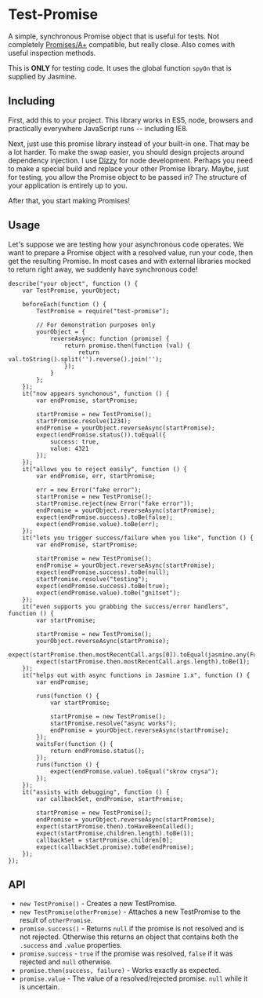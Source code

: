 Test-Promise
============

A simple, synchronous Promise object that is useful for tests.  Not completely [Promises/A+] compatible, but really close.  Also comes with useful inspection methods.

This is **ONLY** for testing code.  It uses the global function `spyOn` that is supplied by Jasmine.


Including
---------

First, add this to your project.  This library works in ES5, node, browsers and practically everywhere JavaScript runs -- including IE8.

Next, just use this promise library instead of your built-in one.  That may be a lot harder.  To make the swap easier, you should design projects around dependency injection.  I use [Dizzy] for node development.  Perhaps you need to make a special build and replace your other Promise library.  Maybe, just for testing, you allow the Promise object to be passed in?  The structure of your application is entirely up to you.

After that, you start making Promises!


Usage
-----

Let's suppose we are testing how your asynchronous code operates.  We want to prepare a Promise object with a resolved value, run your code, then get the resulting Promise.  In most cases and with external libraries mocked to return right away, we suddenly have synchronous code!

    describe("your object", function () {
        var TestPromise, yourObject;

        beforeEach(function () {
            TestPromise = require("test-promise");

            // For demonstration purposes only
            yourObject = {
                reverseAsync: function (promise) {
                    return promise.then(function (val) {
                        return val.toString().split('').reverse().join('');
                    });
                }
            };
        });
        it("now appears synchonous", function () {
            var endPromise, startPromise;

            startPromise = new TestPromise();
            startPromise.resolve(1234);
            endPromise = yourObject.reverseAsync(startPromise);
            expect(endPromise.status()).toEqual({
                success: true,
                value: 4321
            });
        });
        it("allows you to reject easily", function () {
            var endPromise, err, startPromise;

            err = new Error("fake error");
            startPromise = new TestPromise();
            startPromise.reject(new Error("fake error"));
            endPromise = yourObject.reverseAsync(startPromise);
            expect(endPromise.success).toBe(false);
            expect(endPromise.value).toBe(err);
        });
        it("lets you trigger success/failure when you like", function () {
            var endPromise, startPromise;

            startPromise = new TestPromise();
            endPromise = yourObject.reverseAsync(startPromise);
            expect(endPromise.success).toBe(null);
            startPromise.resolve("testing");
            expect(endPromise.success).toBe(true);
            expect(endPromise.value).toBe("gnitset");
        });
        it("even supports you grabbing the success/error handlers", function () {
            var startPromise;

            startPromise = new TestPromise();
            yourObject.reverseAsync(startPromise);
            expect(startPromise.then.mostRecentCall.args[0]).toEqual(jasmine.any(Function));
            expect(startPromise.then.mostRecentCall.args.length).toBe(1);
        });
        it("helps out with async functions in Jasmine 1.x", function () {
            var endPromise;

            runs(function () {
                var startPromise;

                startPromise = new TestPromise();
                startPromise.resolve("async works");
                endPromise = yourObject.reverseAsync(startPromise);
            });
            waitsFor(function () {
                return endPromise.status();
            });
            runs(function () {
                expect(endPromise.value).toEqual("skrow cnysa");
            });
        });
        it("assists with debugging", function () {
            var callbackSet, endPromise, startPromise;

            startPromise = new TestPromise();
            endPromise = yourObject.reverseAsync(startPromise);
            expect(startPromise.then).toHaveBeenCalled();
            expect(startPromise.children.length).toBe(1);
            callbackSet = startPromise.children[0];
            expect(callbackSet.promise).toBe(endPromise);
        });
    });


API
---

* `new TestPromise()` - Creates a new TestPromise.
* `new TestPromise(otherPromise)` - Attaches a new TestPromise to the result of `otherPromise`.
* `promise.success()` - Returns `null` if the promise is not resolved and is not rejected.  Otherwise this returns an object that contains both the `.success` and `.value` properties.
* `promise.success` - `true` if the promise was resolved, `false` if it was rejected and `null` otherwise.
* `promise.then(success, failure)` - Works exactly as expected.
* `promise.value` - The value of a resolved/rejected promise.  `null` while it is uncertain.


[Dizzy]: https://github.com/tests-always-included/dizzy
[Promises/A+]: https://promisesaplus.com/
